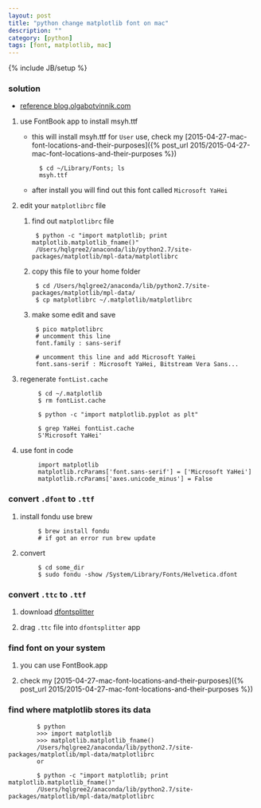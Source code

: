 ```yaml
---
layout: post
title: "python change matplotlib font on mac"
description: ""
category: [python]
tags: [font, matplotlib, mac]
---
```

{% include JB/setup %}


### solution

* [reference blog.olgabotvinnik.com](http://blog.olgabotvinnik.com/blog/2012/11/15/2012-11-15-how-to-set-helvetica-as-the-default-sans-serif-font-in/)

1. use FontBook app to install msyh.ttf

    * this will install msyh.ttf for `User` use, check my [2015-04-27-mac-font-locations-and-their-purposes]({% post_url 2015/2015-04-27-mac-font-locations-and-their-purposes %})

            $ cd ~/Library/Fonts; ls
            msyh.ttf

    * after install you will find out this font called `Microsoft YaHei`

1. edit your `matplotlibrc` file

    1. find out `matplotlibrc` file

            $ python -c "import matplotlib; print matplotlib.matplotlib_fname()"
            /Users/hqlgree2/anaconda/lib/python2.7/site-packages/matplotlib/mpl-data/matplotlibrc

    1. copy this file to your home folder

            $ cd /Users/hqlgree2/anaconda/lib/python2.7/site-packages/matplotlib/mpl-data/
            $ cp matplotlibrc ~/.matplotlib/matplotlibrc

    1. make some edit and save

            $ pico matplotlibrc
            # uncomment this line
            font.family : sans-serif

            # uncomment this line and add Microsoft YaHei
            font.sans-serif : Microsoft YaHei, Bitstream Vera Sans...

1. regenerate `fontList.cache`

            $ cd ~/.matplotlib
            $ rm fontList.cache

            $ python -c "import matplotlib.pyplot as plt"

            $ grep YaHei fontList.cache
            S'Microsoft YaHei'

1. use font in code

            import matplotlib
            matplotlib.rcParams['font.sans-serif'] = ['Microsoft YaHei']
            matplotlib.rcParams['axes.unicode_minus'] = False

### convert `.dfont` to `.ttf`

1. install fondu use brew

            $ brew install fondu
            # if got an error run brew update

1. convert

            $ cd some_dir
            $ sudo fondu -show /System/Library/Fonts/Helvetica.dfont

### convert `.ttc` to `.ttf`

1. download [dfontsplitter](http://peter.upfold.org.uk/projects/dfontsplitter)

1. drag `.ttc` file into `dfontsplitter` app

### find font on your system

1. you can use FontBook.app

1. check my [2015-04-27-mac-font-locations-and-their-purposes]({% post_url 2015/2015-04-27-mac-font-locations-and-their-purposes %})

### find where matplotlib stores its data

            $ python
            >>> import matplotlib
            >>> matplotlib.matplotlib_fname()
            /Users/hqlgree2/anaconda/lib/python2.7/site-packages/matplotlib/mpl-data/matplotlibrc
            or

            $ python -c "import matplotlib; print matplotlib.matplotlib_fname()"
            /Users/hqlgree2/anaconda/lib/python2.7/site-packages/matplotlib/mpl-data/matplotlibrc
